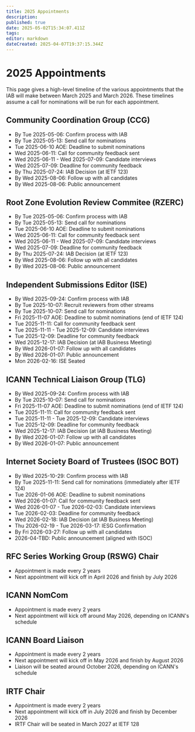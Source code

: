 ```yaml
---
title: 2025 Appointments
description: 
published: true
date: 2025-05-02T15:34:07.411Z
tags: 
editor: markdown
dateCreated: 2025-04-07T19:37:15.344Z
---
```


# 2025 Appointments

This page gives a high-level timeline of the various appointments that the IAB will make between March 2025 and March 2026. These timelines assume a call for nominations will be run for each appointment.

## Community Coordination Group (CCG) 

* By Tue 2025-05-06: Confirm process with IAB
* By Tue 2025-05-13: Send call for nominations
* Tue 2025-06-10 AOE: Deadline to submit nominations
* Wed 2025-06-11: Call for community feedback sent
* Wed 2025-06-11 - Wed 2025-07-09: Candidate interviews
* Wed 2025-07-09: Deadline for community feedback
* By Thu 2025-07-24: IAB Decision (at IETF 123)
* By Wed 2025-08-06: Follow up with all candidates
* By Wed 2025-08-06: Public announcement

## Root Zone Evolution Review Commitee (RZERC) 

* By Tue 2025-05-06: Confirm process with IAB
* By Tue 2025-05-13: Send call for nominations
* Tue 2025-06-10 AOE: Deadline to submit nominations
* Wed 2025-06-11: Call for community feedback sent
* Wed 2025-06-11 - Wed 2025-07-09: Candidate interviews
* Wed 2025-07-09: Deadline for community feedback
* By Thu 2025-07-24: IAB Decision (at IETF 123)
* By Wed 2025-08-06: Follow up with all candidates
* By Wed 2025-08-06: Public announcement

## Independent Submissions Editor (ISE)

* By Wed 2025-09-24: Confirm process with IAB
* By Tue 2025-10-07: Recruit reviewers from other streams
* By Tue 2025-10-07: Send call for nominations
* Fri 2025-11-07 AOE: Deadline to submit nominations (end of IETF 124)
* Tue 2025-11-11: Call for community feedback sent
* Tue 2025-11-11 - Tue 2025-12-09: Candidate interviews
* Tue 2025-12-09: Deadline for community feedback
* Wed 2025-12-17: IAB Decision (at IAB Business Meeting)
* By Wed 2026-01-07: Follow up with all candidates
* By Wed 2026-01-07: Public announcement
* Mon 2026-02-16: ISE Seated

## ICANN Technical Liaison Group (TLG)

* By Wed 2025-09-24: Confirm process with IAB
* By Tue 2025-10-07: Send call for nominations
* Fri 2025-11-07 AOE: Deadline to submit nominations (end of IETF 124)
* Tue 2025-11-11: Call for community feedback sent
* Tue 2025-11-11 - Tue 2025-12-09: Candidate interviews
* Tue 2025-12-09: Deadline for community feedback
* Wed 2025-12-17: IAB Decision (at IAB Business Meeting)
* By Wed 2026-01-07: Follow up with all candidates
* By Wed 2026-01-07: Public announcement


## Internet Society Board of Trustees (ISOC BOT)

* By Wed 2025-10-29: Confirm process with IAB
* By Tue 2025-11-11: Send call for nominations (immediately after IETF 124)
* Tue 2026-01-06 AOE: Deadline to submit nominations 
* Wed 2026-01-07: Call for community feedback sent
* Wed 2026-01-07 - Tue 2026-02-03: Candidate interviews
* Tue 2026-02-03: Deadline for community feedback
* Wed 2026-02-18: IAB Decision (at IAB Business Meeting)
* Thu 2026-02-19 - Tue 2026-03-17: IESG Confirmation
* By Fri 2026-03-27: Follow up with all candidates
* 2026-04-TBD: Public announcement (aligned with ISOC)

## RFC Series Working Group (RSWG) Chair

* Appointment is made every 2 years
* Next appointment will kick off in April 2026 and finish by July 2026

## ICANN NomCom

* Appointment is made every 2 years
* Next appointment will kick off around May 2026, depending on ICANN's schedule

## ICANN Board Liaison

* Appointment is made every 2 years
* Next appointment will kick off in May 2026 and finish by August 2026
* Liaison will be seated around October 2026, depending on ICANN's schedule

## IRTF Chair

* Appointment is made every 2 years
* Next appointment will kick off in July 2026 and finish by December 2026
* IRTF Chair will be seated in March 2027 at IETF 128


